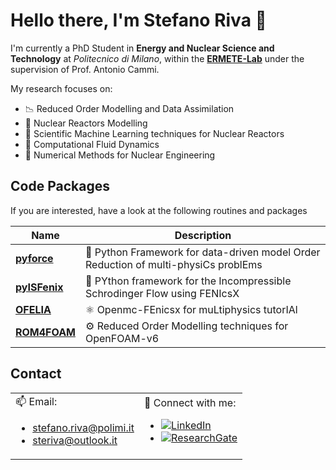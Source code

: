 # Hello there, I'm Stefano Riva 👋

I'm currently a PhD Student in **Energy and Nuclear Science and Technology** at *Politecnico di Milano*, within the [**ERMETE-Lab**](https://github.com/ERMETE-Lab) under the supervision of Prof. Antonio Cammi.

My research focuses on:

- 📉 Reduced Order Modelling and Data Assimilation
- 🔬 Nuclear Reactors Modelling
- 🌟 Scientific Machine Learning techniques for Nuclear Reactors
- 🌊 Computational Fluid Dynamics
- 🔢 Numerical Methods for Nuclear Engineering

## Code Packages

If you are interested, have a look at the following routines and packages

| Name                                                        | Description                                                                        |
| ----------------------------------------------------------- | ---------------------------------------------------------------------------------- |
| [**pyforce**](https://github.com/ERMETE-Lab/ROSE-pyforce)   | 🚀 Python Framework for data-driven model Order Reduction of multi-physiCs problEms |
| [**pyISFenix**](https://github.com/ERMETE-Lab/MP-pyISFenix) | 🔬 PYthon framework for the Incompressible Schrodinger Flow using FENIcsX           |
| [**OFELIA**](https://github.com/ERMETE-Lab/MP-OFELIA)       | ⚛️ Openmc-FEnicsx for muLtiphysics tutorIAl                                         |
| [**ROM4FOAM**](https://github.com/ERMETE-Lab/ROSE-ROM4FOAM) | ⚙️ Reduced Order Modelling techniques for OpenFOAM-v6                               |

## Contact

<table>
  <tr>
    <td>
      📫 Email:
      <ul>
        <li><a href="mailto:stefano.riva@polimi.it">stefano.riva@polimi.it</a></li>
        <li><a href="mailto:steriva@outlook.it">steriva@outlook.it</a></li>
      </ul>
    </td>
    <td>
      🔗 Connect with me:
      <ul>
        <li><a href="https://linkedin.com/in/steriva"><img src="https://img.shields.io/badge/LinkedIn-Steriva-blue?style=flat-square&logo=linkedin" alt="LinkedIn"></a></li>
        <li><a href="https://www.researchgate.net/profile/Stefano-Riva-4"><img src="https://img.shields.io/badge/ResearchGate-Steriva-green?style=flat-square&logo=researchgate" alt="ResearchGate"></a></li>
      </ul>
    </td>
  </tr>
</table>
